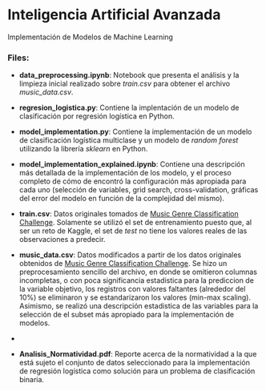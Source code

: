 # Inteligencia Artificial Avanzada
Implementación de Modelos de Machine Learning

### **Files**:

* **data_preprocessing.ipynb**: Notebook que presenta el análisis y la limpieza inicial realizado sobre *train.csv* para obtener el archivo *music_data.csv*.
  
* **regresion_logistica.py**: Contiene la implentación de un modelo de clasificación por regresión logística en Python.

* **model_implementation.py**: Contiene la implementación de un modelo de clasificación logística multiclase y un modelo de *random forest* utilizando la librería *sklearn* en Python.

* **model_implementation_explained.ipynb**: Contiene una descripción más detallada de la implementación de los modelo, y el proceso completo de cómo de encontró la configuración más apropiada para cada uno (selección de variables, grid search, cross-validation, gráficas del error del modelo en función de la complejidad del mismo).
  

  



* **train.csv**: Datos originales tomados de [Music Genre Classification Challenge](https://www.kaggle.com/datasets/purumalgi/music-genre-classification). Solamente se utilizó el set de entrenamiento puesto que, al ser un reto de Kaggle, el set de *test* no tiene los valores reales de las observaciones a predecir.

* **music_data.csv**: Datos modificados a partir de los datos originales obtenidos de [Music Genre Classification Challenge](https://www.kaggle.com/datasets/purumalgi/music-genre-classification). Se hizo un preprocesamiento sencillo del archivo, en donde se omitieron columnas incompletas, o con poca significancia estadistica para la prediccion de la variable objetivo, los registros con valores faltantes (alrededor del 10%) se eliminaron y se estandarizaron los valores (min-max scaling). Asimismo, se realizó una descripción estadistica de las variables para la selección de el subset más apropiado para la implementación de modelos.

* 


* **Analisis_Normatividad.pdf**: Reporte acerca de la normatividad a la que está sujeto el conjunto de datos seleccionado para la implementación de regresión logística como solución para un problema de clasificación binaria.
